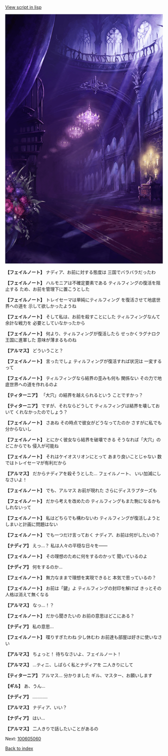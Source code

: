 [View script in lisp](../scripts/100605050.txt)

![300_devil_room.png](../images/backgrounds/300_devil_room.png)

**【フェイルノート】**
ナディア、お前に対する態度は
三国でバラバラだったわ

**【フェイルノート】**
ハルモニアは不確定要素である
ティルフィングの復活を阻止する
ため、お前を管理下に置こうとした

**【フェイルノート】**
トレイセーマは単純にティルフィング
を復活させて地底世界への道を
示して欲しかったようね

**【フェイルノート】**
そして私は、お前を殺すことにした
ティルフィングなんて余計な戦力を
必要としていなかったから

**【フェイルノート】**
何より、ティルフィングが復活したら
せっかくラグナロク王国に進軍した
意味が薄まるものね

**【アルマス】**
どういうこと？

**【フェイルノート】**
言ったでしょ
ティルフィングが復活すれば状況は
一変するって

**【フェイルノート】**
ティルフィングなら結界の歪みも何も
関係ない
その力で地底世界への道を作れるのよ

**【ティターニア】**
「大穴」の結界を越えられるという
ことですかっ？

**【ティターニア】**
ですが、それならどうして
ティルフィングは結界を壊しておいて
くれなかったのでしょう？

**【フェイルノート】**
さあね
その時点で彼女がどうなってたのか
さすがに私でも分からないし

**【フェイルノート】**
とにかく彼女なら結界を破壊できる
そうなれば「大穴」のどこからでも
侵入が可能ね

**【フェイルノート】**
それはケイオスリオンにとって
あまり良いことじゃない
数ではトレイセーマが有利だから

**【アルマス】**
だからナディアを殺そうとした…
フェイルノート、
いい加減にしなさいよ！

**【フェイルノート】**
でも、アルマス
お前が現れた
さらにディスラプターズも

**【フェイルノート】**
だから考えを改めたの
ティルフィングもまた駒になるかも
しれないって

**【フェイルノート】**
私はどちらでも構わないわ
ティルフィングが復活しようと
しまいと計画に問題はない

**【フェイルノート】**
でも一つだけ言っておく
ナディア、お前は何がしたいの？

**【ナディア】**
えっ…？
私は人々の平穏な日々を――

**【フェイルノート】**
その理想のために何をするのかって
聞いているのよ

**【ナディア】**
何をするのか…

**【フェイルノート】**
無力なままで理想を実現できると
本気で思っているの？

**【フェイルノート】**
お前は「鍵」よ
ティルフィングの封印を解けば
きっとその人格は消えて無くなる

**【アルマス】**
なっ…！？

**【フェイルノート】**
だから聞きたいの
お前の意思はどこにある？

**【ナディア】**
私の意思…

**【フェイルノート】**
喋りすぎたわね
少し休むわ
お前達も部屋は好きに使いなさい

**【アルマス】**
ちょっと！
待ちなさいよ、フェイルノート！

**【アルマス】**
…ティニ、しばらく私とナディアを
二人きりにして

**【ティターニア】**
アルマス…
分かりました
ギル、マスター、お願いします

**【ギル】**
あ、うん…

**【ナディア】**
…………

**【アルマス】**
ナディア、いい？

**【ナディア】**
はい…

**【アルマス】**
二人きりで話したいことがあるの

Next: [100605060](100605060.md)

[Back to index](index.md)
